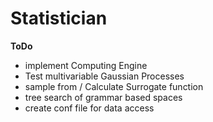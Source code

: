 # Statistician 

**ToDo**

- implement Computing Engine
- Test multivariable Gaussian Processes
- sample from / Calculate Surrogate function
- tree search of grammar based spaces
- create conf file for data access
